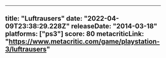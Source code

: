 
---
title: "Luftrausers"
date: "2022-04-09T23:38:29.228Z"
releaseDate: "2014-03-18"
platforms: ["ps3"]
score: 80
metacriticLink: "https://www.metacritic.com/game/playstation-3/luftrausers"
---
